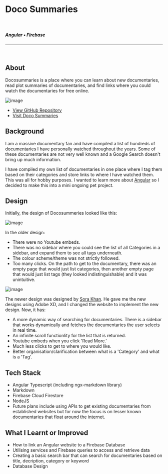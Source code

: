 <!--- ----------------- -->
# Doco Summaries 
<br>

##### Angular • Firebase
<hr>
<br>
<div class="article">
<!--- ----------------- -->

## **About**

<div class="pb-3"></div>

Docosummaries is a place where you can learn about new documentaries, read plot summaries of documentaries, and find links where you could watch the documentaries for free online.

<!-- ----------- Image ----------- --> 
<div class="image-container">
	<img src="./assets/portfolio/images/docosummaries/2.jpg" loading="lazy" alt="image" class="image-75">
</div>
<!-- ----------------------------- -->
  
<div class="pb-3"></div>

* <a class="cyanLink" href="https://github.com/vondreii/docusummaries">View GitHub Repository</a>
* <a class="cyanLink" href="https://docosummaries.com">Visit Doco Summaries</a>
  
<div class="pb-3"></div>

## **Background**

<div class="pb-3"></div>

I am a massive documentary fan and have compiled a list of hundreds of documentaries I have personally watched throughout the years. Some of these documentaries are not very well known and a Google Search doesn't bring up much information. 

<div class="pb-3"></div>

I have compiled my own list of documentaries in one place where I tag them based on their categories and store links to where I have watched them. This was all for hobby purposes. I wanted to learn more about <a class="cyanLink" href="https://angular.io/">Angular</a> so I decided to make this into a mini ongoing pet project.

<div class="pb-3"></div>

## **Design**

<div class="pb-3"></div>

Initially, the design of Docosummeries looked like this:

<!-- ----------- Image ----------- --> 
<div class="image-container">
	<img src="./assets/portfolio/images/docosummaries/1.jpg" loading="lazy" alt="image" class="image-75">
</div>
<!-- ----------------------------- -->

<div class="pb-3"></div>

In the older design:
* There were no Youtube embeds.
* There was no sidebar where you could see the list of all Categories in a sidebar, and expand them to see all tags underneath.
* The colour scheme/theme was not strictly followed.
* Too many clicks. On the path to get to the documentary, there was an empty page that would just list categories, then another empty page that would just list tags (they looked indistinguishable) and it was unintuitive.

<div class="pb-3"></div>

<!-- ----------- Image ----------- --> 
<div class="image-container">
	<img src="./assets/portfolio/images/docosummaries/2.jpg" loading="lazy" alt="image" class="image-75">
</div>
<!-- ----------------------------- -->
  
<div class="pb-3"></div>

The newer design was designed by <a href=" https://www.sorakhan.com/" class="cyanLink">Sora Khan</a>. He gave me the new designs using Adobe XD, and I changed the website to implement the new design. Now, it has:
* A more dynamic way of searching for documentaries. There is a sidebar that works dynamically and fetches the documentaries the user selects in real time.
* An infinite scroll functionlity for the list that is returned.
* Youtube embeds when you click 'Read More.'
* Much less clicks to get to where you would like.
* Better organisation/clarification between what is a 'Category' and what is a 'Tag'.

<div class="pb-3"></div>

## **Tech Stack**

<div class="pb-3"></div>

* Angular Typescript (including ngx-markdown library)
* Markdown
* Firebase Cloud Firestore
* NodeJS
* Future plans include using APIs to get existing documentaries from established websites but for now the focus is on lesser known documentaries that float around the internet.

<div class="pb-3"></div>

## **What I Learnt or Improved**

<div class="pb-3"></div>

* How to link an Angular website to a Firebase Database 
* Utilising services and Firebase queries to access and retrieve data
* Creating a basic search bar that can search for documentaries based on title, decription, category or keyword
* Database Design 

<div class="pb-3"></div>

<!--- ----------------- -->
</div>
